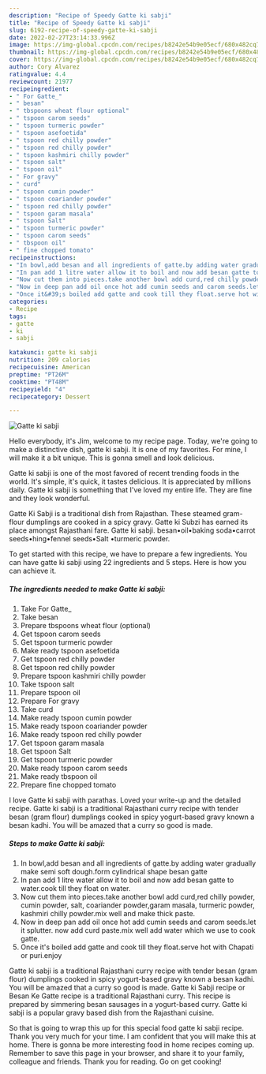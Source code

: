 ```yaml
---
description: "Recipe of Speedy Gatte ki sabji"
title: "Recipe of Speedy Gatte ki sabji"
slug: 6192-recipe-of-speedy-gatte-ki-sabji
date: 2022-02-27T23:14:33.996Z
image: https://img-global.cpcdn.com/recipes/b8242e54b9e05ecf/680x482cq70/gatte-ki-sabji-recipe-main-photo.jpg
thumbnail: https://img-global.cpcdn.com/recipes/b8242e54b9e05ecf/680x482cq70/gatte-ki-sabji-recipe-main-photo.jpg
cover: https://img-global.cpcdn.com/recipes/b8242e54b9e05ecf/680x482cq70/gatte-ki-sabji-recipe-main-photo.jpg
author: Cory Alvarez
ratingvalue: 4.4
reviewcount: 21977
recipeingredient:
- " For Gatte_"
- " besan"
- " tbspoons wheat flour optional"
- " tspoon carom seeds"
- " tspoon turmeric powder"
- " tspoon asefoetida"
- " tspoon red chilly powder"
- " tspoon red chilly powder"
- " tspoon kashmiri chilly powder"
- " tspoon salt"
- " tspoon oil"
- " For gravy"
- " curd"
- " tspoon cumin powder"
- " tspoon coariander powder"
- " tspoon red chilly powder"
- " tspoon garam masala"
- " tspoon Salt"
- " tspoon turmeric powder"
- " tspoon carom seeds"
- " tbspoon oil"
- " fine chopped tomato"
recipeinstructions:
- "In bowl,add besan and all ingredients of gatte.by adding water gradually make semi soft dough.form cylindrical shape besan gatte"
- "In pan add 1 litre water allow it to boil and now add besan gatte to water.cook till they float on water."
- "Now cut them into pieces.take another bowl add curd,red chilly powder, cumin powder, salt, coariander powder,garam masala, turmeric powder, kashmiri chilly powder.mix well and make thick paste."
- "Now in deep pan add oil once hot add cumin seeds and carom seeds.let it splutter. now add curd paste.mix well add water which we use to cook gatte."
- "Once it&#39;s boiled add gatte and cook till they float.serve hot with Chapati or puri.enjoy"
categories:
- Recipe
tags:
- gatte
- ki
- sabji

katakunci: gatte ki sabji 
nutrition: 209 calories
recipecuisine: American
preptime: "PT26M"
cooktime: "PT48M"
recipeyield: "4"
recipecategory: Dessert

---
```



![Gatte ki sabji](https://img-global.cpcdn.com/recipes/b8242e54b9e05ecf/680x482cq70/gatte-ki-sabji-recipe-main-photo.jpg)

Hello everybody, it's Jim, welcome to my recipe page. Today, we're going to make a distinctive dish, gatte ki sabji. It is one of my favorites. For mine, I will make it a bit unique. This is gonna smell and look delicious.

Gatte ki sabji is one of the most favored of recent trending foods in the world. It's simple, it's quick, it tastes delicious. It is appreciated by millions daily. Gatte ki sabji is something that I've loved my entire life. They are fine and they look wonderful.

Gatte Ki Sabji is a traditional dish from Rajasthan. These steamed gram-flour dumplings are cooked in a spicy gravy. Gatte ki Subzi has earned its place amongst Rajasthani fare. Gatte ki sabji. besan•oil•baking soda•carrot seeds•hing•fennel seeds•Salt •turmeric powder.


To get started with this recipe, we have to prepare a few ingredients. You can have gatte ki sabji using 22 ingredients and 5 steps. Here is how you can achieve it.

<!--inarticleads1-->

##### The ingredients needed to make Gatte ki sabji:

1. Take  For Gatte_
1. Take  besan
1. Prepare  tbspoons wheat flour (optional)
1. Get  tspoon carom seeds
1. Get  tspoon turmeric powder
1. Make ready  tspoon asefoetida
1. Get  tspoon red chilly powder
1. Get  tspoon red chilly powder
1. Prepare  tspoon kashmiri chilly powder
1. Take  tspoon salt
1. Prepare  tspoon oil
1. Prepare  For gravy
1. Take  curd
1. Make ready  tspoon cumin powder
1. Make ready  tspoon coariander powder
1. Make ready  tspoon red chilly powder
1. Get  tspoon garam masala
1. Get  tspoon Salt
1. Get  tspoon turmeric powder
1. Make ready  tspoon carom seeds
1. Make ready  tbspoon oil
1. Prepare  fine chopped tomato


I love Gatte ki sabji with parathas. Loved your write-up and the detailed recipe. Gatte ki sabji is a traditional Rajasthani curry recipe with tender besan (gram flour) dumplings cooked in spicy yogurt-based gravy known a besan kadhi. You will be amazed that a curry so good is made. 

<!--inarticleads2-->

##### Steps to make Gatte ki sabji:

1. In bowl,add besan and all ingredients of gatte.by adding water gradually make semi soft dough.form cylindrical shape besan gatte
1. In pan add 1 litre water allow it to boil and now add besan gatte to water.cook till they float on water.
1. Now cut them into pieces.take another bowl add curd,red chilly powder, cumin powder, salt, coariander powder,garam masala, turmeric powder, kashmiri chilly powder.mix well and make thick paste.
1. Now in deep pan add oil once hot add cumin seeds and carom seeds.let it splutter. now add curd paste.mix well add water which we use to cook gatte.
1. Once it&#39;s boiled add gatte and cook till they float.serve hot with Chapati or puri.enjoy


Gatte ki sabji is a traditional Rajasthani curry recipe with tender besan (gram flour) dumplings cooked in spicy yogurt-based gravy known a besan kadhi. You will be amazed that a curry so good is made. Gatte ki Sabji recipe or Besan Ke Gatte recipe is a traditional Rajasthani curry. This recipe is prepared by simmering besan sausages in a yogurt-based curry. Gatte ki sabji is a popular gravy based dish from the Rajasthani cuisine. 

So that is going to wrap this up for this special food gatte ki sabji recipe. Thank you very much for your time. I am confident that you will make this at home. There is gonna be more interesting food in home recipes coming up. Remember to save this page in your browser, and share it to your family, colleague and friends. Thank you for reading. Go on get cooking!
